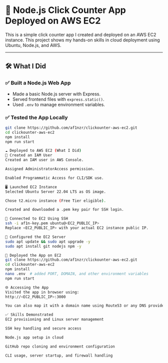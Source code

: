 # 🚀 Node.js Click Counter App Deployed on AWS EC2

This is a simple click counter app I created and deployed on an AWS EC2 instance. This project shows my hands-on skills in cloud deployment using Ubuntu, Node.js, and AWS.

---

## 🛠️ What I Did

### ✅ Built a Node.js Web App

- Made a basic Node.js server with Express.
- Served frontend files with `express.static()`.
- Used `.env` to manage environment variables.

### ✅ Tested the App Locally

```bash
git clone https://github.com/af1nzr/clickounter-aws-ec2.git
cd clickounter-aws-ec2
npm install
npm run start

☁️ Deployed to AWS EC2 (What I Did)
🔐 Created an IAM User
Created an IAM user in AWS Console.

Assigned AdministratorAccess permission.

Enabled Programmatic Access for CLI/SDK use.

🖥️ Launched EC2 Instance
Selected Ubuntu Server 22.04 LTS as OS image.

Chose t2.micro instance (Free Tier eligible).

Created and downloaded a .pem key pair for SSH login.

🔗 Connected to EC2 Using SSH
ssh -i af1n-key.pem ubuntu@<EC2_PUBLIC_IP>
Replace <EC2_PUBLIC_IP> with your actual EC2 instance public IP.

🔄 Configured the EC2 Server
sudo apt update && sudo apt upgrade -y
sudo apt install git nodejs npm -y

📂 Deployed the App on EC2
git clone https://github.com/af1nzr/clickounter-aws-ec2.git
cd clickounter-aws-ec2
npm install
nano .env  # added PORT, DOMAIN, and other environment variables
npm run start

🌐 Accessing the App
Visited the app in browser using:
http://<EC2_PUBLIC_IP>:3000

You can also map it with a domain name using Route53 or any DNS provider.

✅ Skills Demonstrated
EC2 provisioning and Linux server management

SSH key handling and secure access

Node.js app setup in cloud

GitHub repo cloning and environment configuration

CLI usage, server startup, and firewall handling


